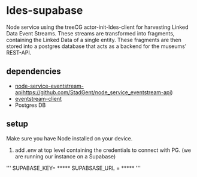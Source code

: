 # ldes-supabase

Node service  using the treeCG actor-init-ldes-client for harvesting Linked Data Event Streams. These streams are transformed into fragments, containing the Linked Data of a single entity. These fragments are then stored into a postgres database that acts as a backend for the museums' REST-API. 

## dependencies
* [node-service-eventstream-api](https://github.com/StadGent/node_service_eventstream-api)https://github.com/StadGent/node_service_eventstream-api)
* [eventstream-client](https://github.com/TREEcg/event-stream-client/tree/main/packages/actor-init-ldes-client#treecgactor-init-ldes-client)
* Postgres DB

## setup 

Make sure you have Node installed on your device. 

1. add .env at top level containing the credentials to connect with PG. (we are running our instance on a Supabase)

'''
SUPABASE_KEY= *****
SUPABSASE_URL = *****
'''



